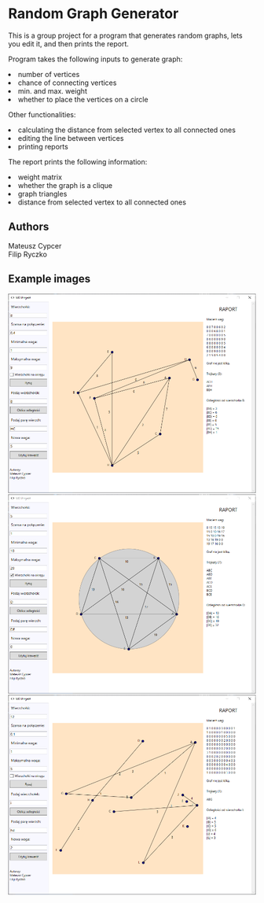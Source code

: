 # Random Graph Generator
<p>
    This is a group project for a program that generates random graphs, lets you edit it, and then prints the report.
</p>
<p>
    Program takes the following inputs to generate graph:
    <il>
        <li>
            number of vertices
        </li>
        <li>
            chance of connecting vertices
        </li>
        <li>
            min. and max. weight
        </li>
        <li>
            whether to place the vertices on a circle
        </li>
    </il>
</p>

<p>
    Other functionalities:
    <il>
        <li>
            calculating the distance from selected vertex to all connected ones
        </li>
        <li>
            editing the line between vertices
        </li>
        <li>
            printing reports
        </li>
    </il>
</p>

<p>
    The report prints the following information:
    <il>
        <li>
            weight matrix
        </li>
        <li>
            whether the graph is a clique
        </li>
        <li>
            graph triangles
        </li>
        <li>
            distance from selected vertex to all connected ones
        </li>
    </il>
</p>

## Authors
<p>
    Mateusz Cypcer <br>
    Filip Ryczko
</p>

## Example images
![alt text](https://github.com/Motrixox/Random_Graph_Generator/blob/main/example_1.PNG?raw=true)
![alt text](https://github.com/Motrixox/Random_Graph_Generator/blob/main/example_2.PNG?raw=true)
![alt text](https://github.com/Motrixox/Random_Graph_Generator/blob/main/example_3.PNG?raw=true)

